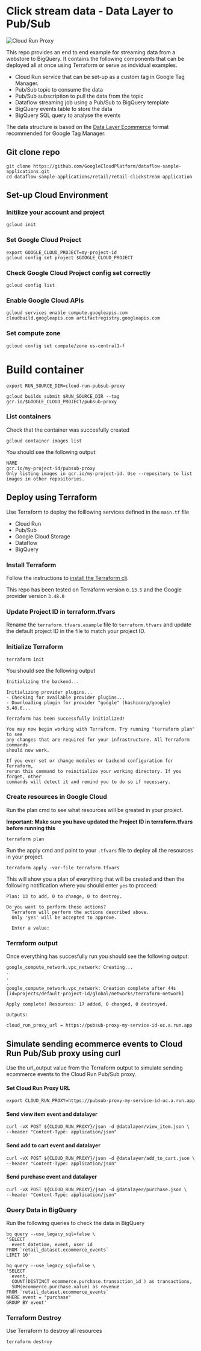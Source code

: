# Click stream data - Data Layer to Pub/Sub

![Cloud Run Proxy](cloud-run-ps-proxy.png)

This repo provides an end to end example for streaming data from a webstore to BigQuery. It contains the following components that can be deployed all at once using Terraform or serve as indvidual examples.

- Cloud Run service that can be set-up as a custom tag in Google Tag Manager.
- Pub/Sub topic to consume the data
- Pub/Sub subscription to pull the data from the topic
- Dataflow streaming job using a Pub/Sub to BigQuery template
- BigQuery events table to store the data
- BigQuery SQL query to analyse the events

The data structure is based on the [Data Layer Ecommerce](https://developers.google.com/tag-manager/ecommerce-ga4) format recommended for Google Tag Manager.

## Git clone repo

```
git clone https://github.com/GoogleCloudPlatform/dataflow-sample-applications.git
cd dataflow-sample-applications/retail/retail-clickstream-application
```

## Set-up Cloud Environment

### Initilize your account and project

```shell
gcloud init
```

### Set Google Cloud Project

```
export GOOGLE_CLOUD_PROJECT=my-project-id
gcloud config set project $GOOGLE_CLOUD_PROJECT
```

### Check Google Cloud Project config set correctly

```
gcloud config list
```

### Enable Google Cloud APIs

```
gcloud services enable compute.googleapis.com cloudbuild.googleapis.com artifactregistry.googleapis.com
```

### Set compute zone

```
gcloud config set compute/zone us-central1-f
```

# Build container

```
export RUN_SOURCE_DIR=cloud-run-pubsub-proxy

gcloud builds submit $RUN_SOURCE_DIR --tag gcr.io/$GOOGLE_CLOUD_PROJECT/pubsub-proxy
```

### List containers

Check that the container was succesfully created

```
gcloud container images list
```

You should see the following output:

```
NAME
gcr.io/my-project-id/pubsub-proxy
Only listing images in gcr.io/my-project-id. Use --repository to list images in other repositories.
```


## Deploy using Terraform

Use Terraform to deploy the folllowing services defined in the `main.tf` file

- Cloud Run
- Pub/Sub
- Google Cloud Storage
- Dataflow
- BigQuery

### Install Terraform

Follow the instructions to [install the Terraform cli](https://learn.hashicorp.com/tutorials/terraform/install-cli?in=terraform/gcp-get-started).

This repo has been tested on Terraform version `0.13.5` and the Google provider version `3.48.0`

### Update Project ID in terraform.tfvars

Rename the `terraform.tfvars.example` file to `terraform.tfvars` and update the default project ID in the file to match your project ID.

### Initialize Terraform

```
terraform init
```

You should see the following output

```
Initializing the backend...

Initializing provider plugins...
- Checking for available provider plugins...
- Downloading plugin for provider "google" (hashicorp/google) 3.48.0...

Terraform has been successfully initialized!

You may now begin working with Terraform. Try running "terraform plan" to see
any changes that are required for your infrastructure. All Terraform commands
should now work.

If you ever set or change modules or backend configuration for Terraform,
rerun this command to reinitialize your working directory. If you forget, other
commands will detect it and remind you to do so if necessary.
```

### Create resources in Google Cloud

Run the plan cmd to see what resources will be greated in your project.

**Important: Make sure you have updated the Project ID in terraform.tfvars before running this**

```
terraform plan
```

Run the apply cmd and point to your `.tfvars` file to deploy all the resources in your project.

```
terraform apply -var-file terraform.tfvars
```

This will show you a plan of everything that will be created and then the following notification where you should enter `yes` to proceed:

```
Plan: 13 to add, 0 to change, 0 to destroy.

Do you want to perform these actions?
  Terraform will perform the actions described above.
  Only 'yes' will be accepted to approve.

  Enter a value: 
```

### Terraform output

Once everything has succesfully run you should see the following output:

```
google_compute_network.vpc_network: Creating...
.
.
.
google_compute_network.vpc_network: Creation complete after 44s [id=projects/default-project-id/global/networks/terraform-network]

Apply complete! Resources: 17 added, 0 changed, 0 destroyed.

Outputs:

cloud_run_proxy_url = https://pubsub-proxy-my-service-id-uc.a.run.app
```

## Simulate sending ecommerce events to Cloud Run Pub/Sub proxy using curl

Use the url_output value from the Terraform output to simulate sending ecommerce events to the Cloud Run Pub/Sub proxy.

#### Set Cloud Run Proxy URL

```
export CLOUD_RUN_PROXY=https://pubsub-proxy-my-service-id-uc.a.run.app
```

#### Send view item event and datalayer

```
curl -vX POST ${CLOUD_RUN_PROXY}/json -d @datalayer/view_item.json \
--header "Content-Type: application/json"
```

#### Send add to cart event and datalayer

```
curl -vX POST ${CLOUD_RUN_PROXY}/json -d @datalayer/add_to_cart.json \
--header "Content-Type: application/json"
```

#### Send purchase event and datalayer

```
curl -vX POST ${CLOUD_RUN_PROXY}/json -d @datalayer/purchase.json \
--header "Content-Type: application/json"
```

### Query Data in BigQuery

Run the following queries to check the data in BigQuery

```
bq query --use_legacy_sql=false \
'SELECT 
  event_datetime, event, user_id
FROM `retail_dataset.ecommerce_events`
LIMIT 10'
```

```
bq query --use_legacy_sql=false \
'SELECT 
  event, 
  COUNT(DISTINCT ecommerce.purchase.transaction_id ) as transactions,
  SUM(ecommerce.purchase.value) as revenue
FROM `retail_dataset.ecommerce_events`
WHERE event = "purchase"
GROUP BY event'
```

### Terraform Destroy

Use Terraform to destroy all resources

```
terraform destroy
```